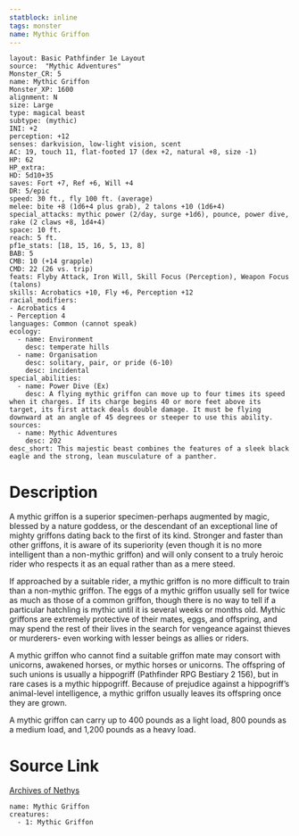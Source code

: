 ```yaml
---
statblock: inline
tags: monster
name: Mythic Griffon
---
```

```statblock
layout: Basic Pathfinder 1e Layout
source:  "Mythic Adventures"
Monster_CR: 5
name: Mythic Griffon
Monster_XP: 1600
alignment: N
size: Large
type: magical beast
subtype: (mythic)
INI: +2
perception: +12
senses: darkvision, low-light vision, scent
AC: 19, touch 11, flat-footed 17 (dex +2, natural +8, size -1)
HP: 62
HP_extra: 
HD: 5d10+35
saves: Fort +7, Ref +6, Will +4
DR: 5/epic
speed: 30 ft., fly 100 ft. (average)
melee: bite +8 (1d6+4 plus grab), 2 talons +10 (1d6+4)
special_attacks: mythic power (2/day, surge +1d6), pounce, power dive, rake (2 claws +8, 1d4+4)
space: 10 ft.
reach: 5 ft.
pf1e_stats: [18, 15, 16, 5, 13, 8]
BAB: 5
CMB: 10 (+14 grapple)
CMD: 22 (26 vs. trip)
feats: Flyby Attack, Iron Will, Skill Focus (Perception), Weapon Focus (talons)
skills: Acrobatics +10, Fly +6, Perception +12
racial_modifiers:
- Acrobatics 4
- Perception 4
languages: Common (cannot speak)
ecology:
  - name: Environment
    desc: temperate hills
  - name: Organisation
    desc: solitary, pair, or pride (6-10)
    desc: incidental
special_abilities:
  - name: Power Dive (Ex)
    desc: A flying mythic griffon can move up to four times its speed when it charges. If its charge begins 40 or more feet above its target, its first attack deals double damage. It must be flying downward at an angle of 45 degrees or steeper to use this ability.
sources:
  - name: Mythic Adventures
    desc: 202
desc_short: This majestic beast combines the features of a sleek black eagle and the strong, lean musculature of a panther.
```
# Description
A mythic griffon is a superior specimen-perhaps augmented by magic, blessed by a nature goddess, or the descendant of an exceptional line of mighty griffons dating back to the first of its kind. Stronger and faster than other griffons, it is aware of its superiority (even though it is no more intelligent than a non-mythic griffon) and will only consent to a truly heroic rider who respects it as an equal rather than as a mere steed.

If approached by a suitable rider, a mythic griffon is no more difficult to train than a non-mythic griffon. The eggs of a mythic griffon usually sell for twice as much as those of a common griffon, though there is no way to tell if a particular hatchling is mythic until it is several weeks or months old. Mythic griffons are extremely protective of their mates, eggs, and offspring, and may spend the rest of their lives in the search for vengeance against thieves or murderers- even working with lesser beings as allies or riders.

A mythic griffon who cannot find a suitable griffon mate may consort with unicorns, awakened horses, or mythic horses or unicorns. The offspring of such unions is usually a hippogriff (Pathfinder RPG Bestiary 2 156), but in rare cases is a mythic hippogriff. Because of prejudice against a hippogriff’s animal-level intelligence, a mythic griffon usually leaves its offspring once they are grown.

A mythic griffon can carry up to 400 pounds as a light load, 800 pounds as a medium load, and 1,200 pounds as a heavy load.
# Source Link
[Archives of Nethys](https://aonprd.com/MythicMonsterDisplay.aspx?ItemName=Griffon)
```encounter-table
name: Mythic Griffon
creatures:
  - 1: Mythic Griffon
```
